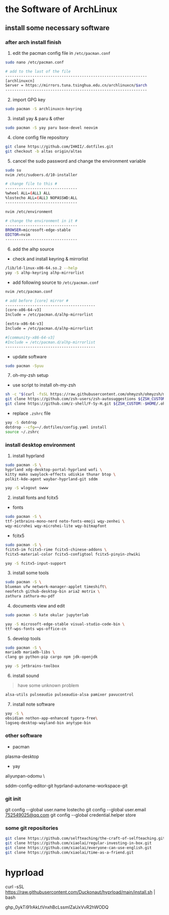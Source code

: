 # the Software of ArchLinux

## install some necessary software

### after arch install finish

1. edit the pacman config file in `/etc/pacman.conf`

```bash
sudo nano /etc/pacman.conf

# add to the last of the file
---------------------------------------------------------------
[archlinuxcn]
Server = https://mirrors.tuna.tsinghua.edu.cn/archlinuxcn/$arch
---------------------------------------------------------------

```

2. import GPG key

```bash
sudo pacman -S archlinuxcn-keyring
```

3. install yay & paru & other

```bash
sudo pacman -S yay paru base-devel neovim 
```

4. clone config file repository

```bash
git clone https://github.com/IHHII/.dotfiles.git
git checkout -b altas origin/altas
```

5. cancel the sudo password and change the environment variable

```bash
sudo su
nvim /etc/sudoers.d/10-installer

# change file to this #
--------------------------------
%wheel ALL=(ALL) ALL
%lostecho ALL=(ALL) NOPASSWD:ALL
--------------------------------

nvim /etc/environment

# change the environment in it #
--------------------------------
BROWSER=microsoft-edge-stable 
EDITOR=nvim
--------------------------------

```

6. add the alhp source

- check and install keyring & mirrorlist

```bash
/lib/ld-linux-x86-64.so.2 --help
yay -S alhp-keyring alhp-mirrorlist
```

- add following source to `/etc/pacman.conf`


```bash
nvim /etc/pacman.conf

# add before [core] mirror #
----------------------------------------
[core-x86-64-v3]
Include = /etc/pacman.d/alhp-mirrorlist

[extra-x86-64-v3]
Include = /etc/pacman.d/alhp-mirrorlist

#[community-x86-64-v3]
#Include = /etc/pacman.d/alhp-mirrorlist
----------------------------------------
```

- update software

```bash
sudo pacman -Syuu
```

7. oh-my-zsh setup

- use script to install oh-my-zsh

```bash
sh -c "$(curl -fsSL https://raw.githubusercontent.com/ohmyzsh/ohmyzsh/master/tools/install.sh)"
git clone https://github.com/zsh-users/zsh-autosuggestions ${ZSH_CUSTOM:-$HOME/.oh-my-zsh/custom}/plugins/zsh-autosuggestions
git clone https://github.com/z-shell/F-Sy-H.git ${ZSH_CUSTOM:-$HOME/.oh-my-zsh/custom}/plugins/F-Sy-H
```

- replace `.zshrc` file

```zsh
yay -S dotdrop 
dotdrop --cfg=~/.dotfiles/config.yaml install
source ~/.zshrc

```

### install desktop environment

1. install hyprland

```zsh
sudo pacman -S \
hyprland xdg-desktop-portal-hyprland wofi \
kitty mako swaylock-effects udiskie thunar btop \
polkit-kde-agent waybar-hyprland-git sddm

yay -S wlogout swww
```

2. install fonts and fcitx5

- fonts

```zsh
sudo pacman -S \
ttf-jetbrains-mono-nerd noto-fonts-emoji wqy-zenhei \
wqy-microhei wqy-microhei-lite wqy-bitmapfont
```

- fcitx5

```zsh
sudo pacman -S \
fcitx5-im fcitx5-rime fcitx5-chinese-addons \
fcitx5-material-color fcitx5-configtool fcitx5-pinyin-zhwiki

yay -S fcitx5-input-support

```

3. install some tools

```zsh
sudo pacman -S \
blueman ufw network-manager-applet timeshift\
neofetch github-desktop-bin aria2 motrix \
zathura zathura-mu-pdf
```

4. documents view and edit
```zsh
sudo pacman -S kate okular jupyterlab

yay -S microsoft-edge-stable visual-studio-code-bin \
ttf-wps-fonts wps-office-cn
```

5. develop tools

```zsh
sudo pacman -S \
mariadb mariadb-libs \
clang go python-pip cargo npm jdk-openjdk

yay -S jetbrains-toolbox
```

6. install sound

> have some unknown problem

```zsh
alsa-utils pulseaudio pulseaudio-alsa pamixer pavucontrol
```

7. install note software
```zsh
yay -S \
obsidian nothon-app-enhanced typora-free\
logseq-desktop-wayland-bin anytype-bin
```

### other software

- pacman

plasma-desktop

- yay

aliyunpan-odomu \

sddm-config-editor-git hyprland-autoname-workspace-git

### git init
git config --global user.name lostecho
git config --global user.email 752549025@qq.com
git config --global credential.helper store

### some git repositories

```zsh
git clone https://github.com/selfteaching/the-craft-of-selfteaching.git
git clone https://github.com/xiaolai/regular-investing-in-box.git
git clone https://github.com/xiaolai/everyone-can-use-english.git
git clone https://github.com/xiaolai/time-as-a-friend.git
```

# hyprload
curl -sSL https://raw.githubusercontent.com/Duckonaut/hyprload/main/install.sh | bash

ghp_0ykTi91rAkLtVnxhBcLssmIZaUxVvR2hWODQ

